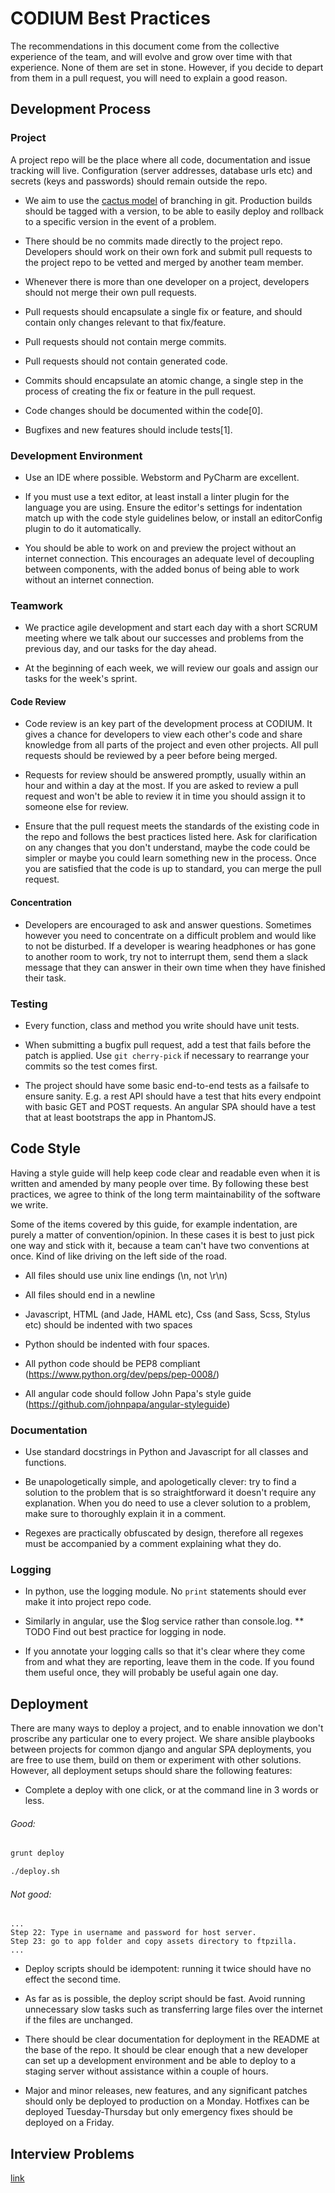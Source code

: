 # CODIUM Best Practices

The recommendations in this document come from the collective experience of the team, and will evolve and grow over time with that experience.  None of them are set in stone.  However, if you decide to depart from them in a pull request, you will need to explain a good reason.

## Development Process

### Project

A project repo will be the place where all code, documentation and issue tracking will live.  Configuration (server addresses, database urls etc) and secrets (keys and passwords) should remain outside the repo.

- We aim to use the [cactus model](https://barro.github.io/2016/02/a-succesful-git-branching-model-considered-harmful/) of branching in git.  Production builds should be tagged with a version, to be able to easily deploy and rollback to a specific version in the event of a problem.

- There should be no commits made directly to the project repo.  Developers should work on their own fork and submit pull requests to the project repo to be vetted and merged by another team member.

- Whenever there is more than one developer on a project, developers should not merge their own pull requests.

- Pull requests should encapsulate a single fix or feature, and should contain only changes relevant to that fix/feature.

- Pull requests should not contain merge commits.

- Pull requests should not contain generated code.

- Commits should encapsulate an atomic change, a single step in the process of creating the fix or feature in the pull request.

- Code changes should be documented within the code[0].

- Bugfixes and new features should include tests[1].

### Development Environment

- Use an IDE where possible.  Webstorm and PyCharm are excellent.

- If you must use a text editor, at least install a linter plugin for the language you are using.  Ensure the editor's settings for indentation match up with the code style guidelines below, or install an editorConfig plugin to do it automatically.

- You should be able to work on and preview the project without an internet connection.  This encourages an adequate level of decoupling between components, with the added bonus of being able to work without an internet connection.

### Teamwork

- We practice agile development and start each day with a short SCRUM meeting where we talk about our successes and problems from the previous day, and our tasks for the day ahead.

- At the beginning of each week, we will review our goals and assign our tasks for the week's sprint.

#### Code Review

- Code review is an key part of the development process at CODIUM.  It gives a chance for developers to view each other's code and share knowledge from all parts of the project and even other projects.  All pull requests should be reviewed by a peer before being merged.

- Requests for review should be answered promptly, usually within an hour and within a day at the most.  If you are asked to review a pull request and won't be able to review it in time you should assign it to someone else for review.

- Ensure that the pull request meets the standards of the existing code in the repo and follows the best practices listed here.  Ask for clarification on any changes that you don't understand, maybe the code could be simpler or maybe you could learn something new in the process.  Once you are satisfied that the code is up to standard, you can merge the pull request.

#### Concentration

- Developers are encouraged to ask and answer questions.  Sometimes however you need to concentrate on a difficult problem and would like to not be disturbed.  If a developer is wearing headphones or has gone to another room to work, try not to interrupt them, send them a slack message that they can answer in their own time when they have finished their task.

### Testing

- Every function, class and method you write should have unit tests.

- When submitting a bugfix pull request, add a test that fails before the patch is applied.  Use `git cherry-pick` if necessary to rearrange your commits so the test comes first.

- The project should have some basic end-to-end tests as a failsafe to ensure sanity.  E.g. a rest API should have a test that hits every endpoint with basic GET and POST requests.  An angular SPA should have a test that at least bootstraps the app in PhantomJS.

## Code Style

Having a style guide will help keep code clear and readable even when it is written and amended by many people over time.  By following these best practices, we agree to think of the long term maintainability of the software we write.

Some of the items covered by this guide, for example indentation, are purely a matter of convention/opinion.  In these cases it is best to just pick one way and stick with it, because a team can't have two conventions at once.  Kind of like driving on the left side of the road.

- All files should use unix line endings (\n, not \r\n)

- All files should end in a newline

- Javascript, HTML (and Jade, HAML etc), Css (and Sass, Scss, Stylus etc) should be indented with two spaces

- Python should be indented with four spaces.

- All python code should be PEP8 compliant (https://www.python.org/dev/peps/pep-0008/)

- All angular code should follow John Papa's style guide (https://github.com/johnpapa/angular-styleguide)

### Documentation

- Use standard docstrings in Python and Javascript for all classes and functions.

- Be unapologetically simple, and apologetically clever: try to find a solution to the problem that is so straightforward it doesn't require any explanation.  When you do need to use a clever solution to a problem, make sure to thoroughly explain it in a comment.

- Regexes are practically obfuscated by design, therefore all regexes must be accompanied by a comment explaining what they do.

### Logging

- In python, use the logging module.  No `print` statements should ever make it into project repo code.

- Similarly in angular, use the $log service rather than console.log. ** TODO Find out best practice for logging in node.

- If you annotate your logging calls so that it's clear where they come from and what they are reporting, leave them in the code.  If you found them useful once, they will probably be useful again one day.

## Deployment

There are many ways to deploy a project, and to enable innovation we don't proscribe any particular one to every project.  We share ansible playbooks between projects for common django and angular SPA deployments, you are free to use them, build on them or experiment with other solutions.  However, all deployment setups should share the following features:

- Complete a deploy with one click, or at the command line in 3 words or less.

###### Good:
```bash
grunt deploy
```

```bash
./deploy.sh
```

###### Not good:
```
...
Step 22: Type in username and password for host server.
Step 23: go to app folder and copy assets directory to ftpzilla.
...
```

- Deploy scripts should be idempotent: running it twice should have no effect the second time.

- As far as is possible, the deploy script should be fast.  Avoid running unnecessary slow tasks such as transferring large files over the internet if the files are unchanged.

- There should be clear documentation for deployment in the README at the base of the repo.  It should be clear enough that a new developer can set up a development environment and be able to deploy to a staging server without assistance within a couple of hours.

- Major and minor releases, new features, and any significant patches should only be deployed to production on a Monday.  Hotfixes can be deployed Tuesday-Thursday but only emergency fixes should be deployed on a Friday.

## Interview Problems
[link](interview.md)
